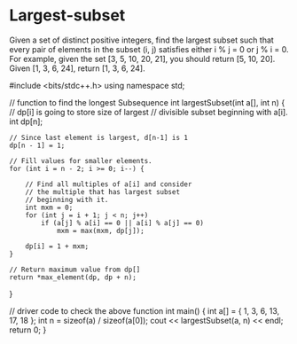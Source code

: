 # Largest-subset
Given a set of distinct positive integers, find the largest subset such that every pair of elements in the subset (i, j) satisfies either i % j = 0 or j % i = 0.  For example, given the set [3, 5, 10, 20, 21], you should return [5, 10, 20]. Given [1, 3, 6, 24], return [1, 3, 6, 24].

#include <bits/stdc++.h>
using namespace std;
 
// function to find the longest Subsequence
int largestSubset(int a[], int n)
{
    // dp[i] is going to store size of largest
    // divisible subset beginning with a[i].
    int dp[n];
 
    // Since last element is largest, d[n-1] is 1
    dp[n - 1] = 1;
 
    // Fill values for smaller elements.
    for (int i = n - 2; i >= 0; i--) {
 
        // Find all multiples of a[i] and consider
        // the multiple that has largest subset
        // beginning with it.
        int mxm = 0;
        for (int j = i + 1; j < n; j++)
            if (a[j] % a[i] == 0 || a[i] % a[j] == 0)
                mxm = max(mxm, dp[j]);
 
        dp[i] = 1 + mxm;
    }
 
    // Return maximum value from dp[]
    return *max_element(dp, dp + n);
}
 
// driver code to check the above function
int main()
{
    int a[] = { 1, 3, 6, 13, 17, 18 };
    int n = sizeof(a) / sizeof(a[0]);
    cout << largestSubset(a, n) << endl;
    return 0;
}
